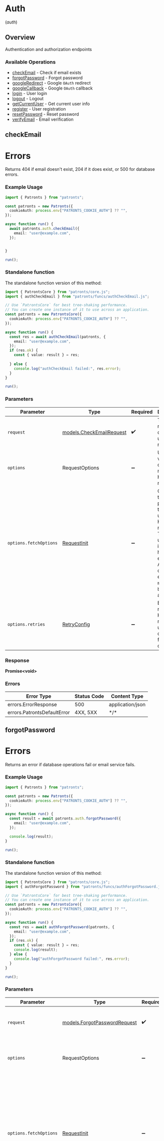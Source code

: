 # Auth
(*auth*)

## Overview

Authentication and authorization endpoints

### Available Operations

* [checkEmail](#checkemail) - Check if email exists
* [forgotPassword](#forgotpassword) - Forgot password
* [googleRedirect](#googleredirect) - Google `OAuth` redirect
* [googleCallback](#googlecallback) - Google `OAuth` callback
* [login](#login) - User login
* [logout](#logout) - Logout
* [getCurrentUser](#getcurrentuser) - Get current user info
* [register](#register) - User registration
* [resetPassword](#resetpassword) - Reset password
* [verifyEmail](#verifyemail) - Email verification

## checkEmail

# Errors
Returns 404 if email doesn't exist, 204 if it does exist, or 500 for database errors.

### Example Usage

<!-- UsageSnippet language="typescript" operationID="check_email" method="post" path="/api/auth/check-email" -->
```typescript
import { Patronts } from "patronts";

const patronts = new Patronts({
  cookieAuth: process.env["PATRONTS_COOKIE_AUTH"] ?? "",
});

async function run() {
  await patronts.auth.checkEmail({
    email: "user@example.com",
  });


}

run();
```

### Standalone function

The standalone function version of this method:

```typescript
import { PatrontsCore } from "patronts/core.js";
import { authCheckEmail } from "patronts/funcs/authCheckEmail.js";

// Use `PatrontsCore` for best tree-shaking performance.
// You can create one instance of it to use across an application.
const patronts = new PatrontsCore({
  cookieAuth: process.env["PATRONTS_COOKIE_AUTH"] ?? "",
});

async function run() {
  const res = await authCheckEmail(patronts, {
    email: "user@example.com",
  });
  if (res.ok) {
    const { value: result } = res;
    
  } else {
    console.log("authCheckEmail failed:", res.error);
  }
}

run();
```

### Parameters

| Parameter                                                                                                                                                                      | Type                                                                                                                                                                           | Required                                                                                                                                                                       | Description                                                                                                                                                                    |
| ------------------------------------------------------------------------------------------------------------------------------------------------------------------------------ | ------------------------------------------------------------------------------------------------------------------------------------------------------------------------------ | ------------------------------------------------------------------------------------------------------------------------------------------------------------------------------ | ------------------------------------------------------------------------------------------------------------------------------------------------------------------------------ |
| `request`                                                                                                                                                                      | [models.CheckEmailRequest](../../models/checkemailrequest.md)                                                                                                                  | :heavy_check_mark:                                                                                                                                                             | The request object to use for the request.                                                                                                                                     |
| `options`                                                                                                                                                                      | RequestOptions                                                                                                                                                                 | :heavy_minus_sign:                                                                                                                                                             | Used to set various options for making HTTP requests.                                                                                                                          |
| `options.fetchOptions`                                                                                                                                                         | [RequestInit](https://developer.mozilla.org/en-US/docs/Web/API/Request/Request#options)                                                                                        | :heavy_minus_sign:                                                                                                                                                             | Options that are passed to the underlying HTTP request. This can be used to inject extra headers for examples. All `Request` options, except `method` and `body`, are allowed. |
| `options.retries`                                                                                                                                                              | [RetryConfig](../../lib/utils/retryconfig.md)                                                                                                                                  | :heavy_minus_sign:                                                                                                                                                             | Enables retrying HTTP requests under certain failure conditions.                                                                                                               |

### Response

**Promise\<void\>**

### Errors

| Error Type                  | Status Code                 | Content Type                |
| --------------------------- | --------------------------- | --------------------------- |
| errors.ErrorResponse        | 500                         | application/json            |
| errors.PatrontsDefaultError | 4XX, 5XX                    | \*/\*                       |

## forgotPassword

# Errors
Returns an error if database operations fail or email service fails.

### Example Usage

<!-- UsageSnippet language="typescript" operationID="forgot_password" method="post" path="/api/auth/forgot-password" -->
```typescript
import { Patronts } from "patronts";

const patronts = new Patronts({
  cookieAuth: process.env["PATRONTS_COOKIE_AUTH"] ?? "",
});

async function run() {
  const result = await patronts.auth.forgotPassword({
    email: "user@example.com",
  });

  console.log(result);
}

run();
```

### Standalone function

The standalone function version of this method:

```typescript
import { PatrontsCore } from "patronts/core.js";
import { authForgotPassword } from "patronts/funcs/authForgotPassword.js";

// Use `PatrontsCore` for best tree-shaking performance.
// You can create one instance of it to use across an application.
const patronts = new PatrontsCore({
  cookieAuth: process.env["PATRONTS_COOKIE_AUTH"] ?? "",
});

async function run() {
  const res = await authForgotPassword(patronts, {
    email: "user@example.com",
  });
  if (res.ok) {
    const { value: result } = res;
    console.log(result);
  } else {
    console.log("authForgotPassword failed:", res.error);
  }
}

run();
```

### Parameters

| Parameter                                                                                                                                                                      | Type                                                                                                                                                                           | Required                                                                                                                                                                       | Description                                                                                                                                                                    |
| ------------------------------------------------------------------------------------------------------------------------------------------------------------------------------ | ------------------------------------------------------------------------------------------------------------------------------------------------------------------------------ | ------------------------------------------------------------------------------------------------------------------------------------------------------------------------------ | ------------------------------------------------------------------------------------------------------------------------------------------------------------------------------ |
| `request`                                                                                                                                                                      | [models.ForgotPasswordRequest](../../models/forgotpasswordrequest.md)                                                                                                          | :heavy_check_mark:                                                                                                                                                             | The request object to use for the request.                                                                                                                                     |
| `options`                                                                                                                                                                      | RequestOptions                                                                                                                                                                 | :heavy_minus_sign:                                                                                                                                                             | Used to set various options for making HTTP requests.                                                                                                                          |
| `options.fetchOptions`                                                                                                                                                         | [RequestInit](https://developer.mozilla.org/en-US/docs/Web/API/Request/Request#options)                                                                                        | :heavy_minus_sign:                                                                                                                                                             | Options that are passed to the underlying HTTP request. This can be used to inject extra headers for examples. All `Request` options, except `method` and `body`, are allowed. |
| `options.retries`                                                                                                                                                              | [RetryConfig](../../lib/utils/retryconfig.md)                                                                                                                                  | :heavy_minus_sign:                                                                                                                                                             | Enables retrying HTTP requests under certain failure conditions.                                                                                                               |

### Response

**Promise\<[models.ForgotPasswordResponse](../../models/forgotpasswordresponse.md)\>**

### Errors

| Error Type                  | Status Code                 | Content Type                |
| --------------------------- | --------------------------- | --------------------------- |
| errors.ErrorResponse        | 500                         | application/json            |
| errors.PatrontsDefaultError | 4XX, 5XX                    | \*/\*                       |

## googleRedirect

# Errors
Returns an error if session operations fail or `OAuth` service configuration is invalid.

### Example Usage

<!-- UsageSnippet language="typescript" operationID="google_auth_redirect" method="get" path="/api/auth/google" -->
```typescript
import { Patronts } from "patronts";

const patronts = new Patronts({
  cookieAuth: process.env["PATRONTS_COOKIE_AUTH"] ?? "",
});

async function run() {
  await patronts.auth.googleRedirect();


}

run();
```

### Standalone function

The standalone function version of this method:

```typescript
import { PatrontsCore } from "patronts/core.js";
import { authGoogleRedirect } from "patronts/funcs/authGoogleRedirect.js";

// Use `PatrontsCore` for best tree-shaking performance.
// You can create one instance of it to use across an application.
const patronts = new PatrontsCore({
  cookieAuth: process.env["PATRONTS_COOKIE_AUTH"] ?? "",
});

async function run() {
  const res = await authGoogleRedirect(patronts);
  if (res.ok) {
    const { value: result } = res;
    
  } else {
    console.log("authGoogleRedirect failed:", res.error);
  }
}

run();
```

### Parameters

| Parameter                                                                                                                                                                      | Type                                                                                                                                                                           | Required                                                                                                                                                                       | Description                                                                                                                                                                    |
| ------------------------------------------------------------------------------------------------------------------------------------------------------------------------------ | ------------------------------------------------------------------------------------------------------------------------------------------------------------------------------ | ------------------------------------------------------------------------------------------------------------------------------------------------------------------------------ | ------------------------------------------------------------------------------------------------------------------------------------------------------------------------------ |
| `options`                                                                                                                                                                      | RequestOptions                                                                                                                                                                 | :heavy_minus_sign:                                                                                                                                                             | Used to set various options for making HTTP requests.                                                                                                                          |
| `options.fetchOptions`                                                                                                                                                         | [RequestInit](https://developer.mozilla.org/en-US/docs/Web/API/Request/Request#options)                                                                                        | :heavy_minus_sign:                                                                                                                                                             | Options that are passed to the underlying HTTP request. This can be used to inject extra headers for examples. All `Request` options, except `method` and `body`, are allowed. |
| `options.retries`                                                                                                                                                              | [RetryConfig](../../lib/utils/retryconfig.md)                                                                                                                                  | :heavy_minus_sign:                                                                                                                                                             | Enables retrying HTTP requests under certain failure conditions.                                                                                                               |

### Response

**Promise\<void\>**

### Errors

| Error Type                  | Status Code                 | Content Type                |
| --------------------------- | --------------------------- | --------------------------- |
| errors.ErrorResponse        | 500                         | application/json            |
| errors.PatrontsDefaultError | 4XX, 5XX                    | \*/\*                       |

## googleCallback

# Errors
Returns an error if `OAuth` state verification fails, token exchange fails, or database operations fail.

### Example Usage

<!-- UsageSnippet language="typescript" operationID="google_auth_callback" method="get" path="/api/auth/google/callback" -->
```typescript
import { Patronts } from "patronts";

const patronts = new Patronts({
  cookieAuth: process.env["PATRONTS_COOKIE_AUTH"] ?? "",
});

async function run() {
  await patronts.auth.googleCallback({
    code: "<value>",
    state: "Alaska",
  });


}

run();
```

### Standalone function

The standalone function version of this method:

```typescript
import { PatrontsCore } from "patronts/core.js";
import { authGoogleCallback } from "patronts/funcs/authGoogleCallback.js";

// Use `PatrontsCore` for best tree-shaking performance.
// You can create one instance of it to use across an application.
const patronts = new PatrontsCore({
  cookieAuth: process.env["PATRONTS_COOKIE_AUTH"] ?? "",
});

async function run() {
  const res = await authGoogleCallback(patronts, {
    code: "<value>",
    state: "Alaska",
  });
  if (res.ok) {
    const { value: result } = res;
    
  } else {
    console.log("authGoogleCallback failed:", res.error);
  }
}

run();
```

### Parameters

| Parameter                                                                                                                                                                      | Type                                                                                                                                                                           | Required                                                                                                                                                                       | Description                                                                                                                                                                    |
| ------------------------------------------------------------------------------------------------------------------------------------------------------------------------------ | ------------------------------------------------------------------------------------------------------------------------------------------------------------------------------ | ------------------------------------------------------------------------------------------------------------------------------------------------------------------------------ | ------------------------------------------------------------------------------------------------------------------------------------------------------------------------------ |
| `request`                                                                                                                                                                      | [operations.GoogleAuthCallbackRequest](../../models/operations/googleauthcallbackrequest.md)                                                                                   | :heavy_check_mark:                                                                                                                                                             | The request object to use for the request.                                                                                                                                     |
| `options`                                                                                                                                                                      | RequestOptions                                                                                                                                                                 | :heavy_minus_sign:                                                                                                                                                             | Used to set various options for making HTTP requests.                                                                                                                          |
| `options.fetchOptions`                                                                                                                                                         | [RequestInit](https://developer.mozilla.org/en-US/docs/Web/API/Request/Request#options)                                                                                        | :heavy_minus_sign:                                                                                                                                                             | Options that are passed to the underlying HTTP request. This can be used to inject extra headers for examples. All `Request` options, except `method` and `body`, are allowed. |
| `options.retries`                                                                                                                                                              | [RetryConfig](../../lib/utils/retryconfig.md)                                                                                                                                  | :heavy_minus_sign:                                                                                                                                                             | Enables retrying HTTP requests under certain failure conditions.                                                                                                               |

### Response

**Promise\<void\>**

### Errors

| Error Type                  | Status Code                 | Content Type                |
| --------------------------- | --------------------------- | --------------------------- |
| errors.ErrorResponse        | 400                         | application/json            |
| errors.ErrorResponse        | 500                         | application/json            |
| errors.PatrontsDefaultError | 4XX, 5XX                    | \*/\*                       |

## login

# Errors
Returns an error if credentials are invalid, email is not verified, or database operations fail.

### Example Usage

<!-- UsageSnippet language="typescript" operationID="login" method="post" path="/api/auth/login" -->
```typescript
import { Patronts } from "patronts";

const patronts = new Patronts({
  cookieAuth: process.env["PATRONTS_COOKIE_AUTH"] ?? "",
});

async function run() {
  const result = await patronts.auth.login({
    email: "user@example.com",
    password: "password123",
  });

  console.log(result);
}

run();
```

### Standalone function

The standalone function version of this method:

```typescript
import { PatrontsCore } from "patronts/core.js";
import { authLogin } from "patronts/funcs/authLogin.js";

// Use `PatrontsCore` for best tree-shaking performance.
// You can create one instance of it to use across an application.
const patronts = new PatrontsCore({
  cookieAuth: process.env["PATRONTS_COOKIE_AUTH"] ?? "",
});

async function run() {
  const res = await authLogin(patronts, {
    email: "user@example.com",
    password: "password123",
  });
  if (res.ok) {
    const { value: result } = res;
    console.log(result);
  } else {
    console.log("authLogin failed:", res.error);
  }
}

run();
```

### Parameters

| Parameter                                                                                                                                                                      | Type                                                                                                                                                                           | Required                                                                                                                                                                       | Description                                                                                                                                                                    |
| ------------------------------------------------------------------------------------------------------------------------------------------------------------------------------ | ------------------------------------------------------------------------------------------------------------------------------------------------------------------------------ | ------------------------------------------------------------------------------------------------------------------------------------------------------------------------------ | ------------------------------------------------------------------------------------------------------------------------------------------------------------------------------ |
| `request`                                                                                                                                                                      | [models.LoginRequest](../../models/loginrequest.md)                                                                                                                            | :heavy_check_mark:                                                                                                                                                             | The request object to use for the request.                                                                                                                                     |
| `options`                                                                                                                                                                      | RequestOptions                                                                                                                                                                 | :heavy_minus_sign:                                                                                                                                                             | Used to set various options for making HTTP requests.                                                                                                                          |
| `options.fetchOptions`                                                                                                                                                         | [RequestInit](https://developer.mozilla.org/en-US/docs/Web/API/Request/Request#options)                                                                                        | :heavy_minus_sign:                                                                                                                                                             | Options that are passed to the underlying HTTP request. This can be used to inject extra headers for examples. All `Request` options, except `method` and `body`, are allowed. |
| `options.retries`                                                                                                                                                              | [RetryConfig](../../lib/utils/retryconfig.md)                                                                                                                                  | :heavy_minus_sign:                                                                                                                                                             | Enables retrying HTTP requests under certain failure conditions.                                                                                                               |

### Response

**Promise\<[models.LoginResponse](../../models/loginresponse.md)\>**

### Errors

| Error Type                  | Status Code                 | Content Type                |
| --------------------------- | --------------------------- | --------------------------- |
| errors.ErrorResponse        | 400                         | application/json            |
| errors.ErrorResponse        | 500                         | application/json            |
| errors.PatrontsDefaultError | 4XX, 5XX                    | \*/\*                       |

## logout

# Errors
Returns an error if session operations fail.

### Example Usage

<!-- UsageSnippet language="typescript" operationID="logout" method="get" path="/api/auth/logout" -->
```typescript
import { Patronts } from "patronts";

const patronts = new Patronts({
  cookieAuth: process.env["PATRONTS_COOKIE_AUTH"] ?? "",
});

async function run() {
  const result = await patronts.auth.logout();

  console.log(result);
}

run();
```

### Standalone function

The standalone function version of this method:

```typescript
import { PatrontsCore } from "patronts/core.js";
import { authLogout } from "patronts/funcs/authLogout.js";

// Use `PatrontsCore` for best tree-shaking performance.
// You can create one instance of it to use across an application.
const patronts = new PatrontsCore({
  cookieAuth: process.env["PATRONTS_COOKIE_AUTH"] ?? "",
});

async function run() {
  const res = await authLogout(patronts);
  if (res.ok) {
    const { value: result } = res;
    console.log(result);
  } else {
    console.log("authLogout failed:", res.error);
  }
}

run();
```

### Parameters

| Parameter                                                                                                                                                                      | Type                                                                                                                                                                           | Required                                                                                                                                                                       | Description                                                                                                                                                                    |
| ------------------------------------------------------------------------------------------------------------------------------------------------------------------------------ | ------------------------------------------------------------------------------------------------------------------------------------------------------------------------------ | ------------------------------------------------------------------------------------------------------------------------------------------------------------------------------ | ------------------------------------------------------------------------------------------------------------------------------------------------------------------------------ |
| `options`                                                                                                                                                                      | RequestOptions                                                                                                                                                                 | :heavy_minus_sign:                                                                                                                                                             | Used to set various options for making HTTP requests.                                                                                                                          |
| `options.fetchOptions`                                                                                                                                                         | [RequestInit](https://developer.mozilla.org/en-US/docs/Web/API/Request/Request#options)                                                                                        | :heavy_minus_sign:                                                                                                                                                             | Options that are passed to the underlying HTTP request. This can be used to inject extra headers for examples. All `Request` options, except `method` and `body`, are allowed. |
| `options.retries`                                                                                                                                                              | [RetryConfig](../../lib/utils/retryconfig.md)                                                                                                                                  | :heavy_minus_sign:                                                                                                                                                             | Enables retrying HTTP requests under certain failure conditions.                                                                                                               |

### Response

**Promise\<[models.LogoutResponse](../../models/logoutresponse.md)\>**

### Errors

| Error Type                  | Status Code                 | Content Type                |
| --------------------------- | --------------------------- | --------------------------- |
| errors.PatrontsDefaultError | 4XX, 5XX                    | \*/\*                       |

## getCurrentUser

# Errors
Returns an error if user is not authenticated or serialization fails.

### Example Usage

<!-- UsageSnippet language="typescript" operationID="get_me" method="get" path="/api/auth/me" -->
```typescript
import { Patronts } from "patronts";

const patronts = new Patronts({
  cookieAuth: process.env["PATRONTS_COOKIE_AUTH"] ?? "",
});

async function run() {
  const result = await patronts.auth.getCurrentUser();

  console.log(result);
}

run();
```

### Standalone function

The standalone function version of this method:

```typescript
import { PatrontsCore } from "patronts/core.js";
import { authGetCurrentUser } from "patronts/funcs/authGetCurrentUser.js";

// Use `PatrontsCore` for best tree-shaking performance.
// You can create one instance of it to use across an application.
const patronts = new PatrontsCore({
  cookieAuth: process.env["PATRONTS_COOKIE_AUTH"] ?? "",
});

async function run() {
  const res = await authGetCurrentUser(patronts);
  if (res.ok) {
    const { value: result } = res;
    console.log(result);
  } else {
    console.log("authGetCurrentUser failed:", res.error);
  }
}

run();
```

### Parameters

| Parameter                                                                                                                                                                      | Type                                                                                                                                                                           | Required                                                                                                                                                                       | Description                                                                                                                                                                    |
| ------------------------------------------------------------------------------------------------------------------------------------------------------------------------------ | ------------------------------------------------------------------------------------------------------------------------------------------------------------------------------ | ------------------------------------------------------------------------------------------------------------------------------------------------------------------------------ | ------------------------------------------------------------------------------------------------------------------------------------------------------------------------------ |
| `options`                                                                                                                                                                      | RequestOptions                                                                                                                                                                 | :heavy_minus_sign:                                                                                                                                                             | Used to set various options for making HTTP requests.                                                                                                                          |
| `options.fetchOptions`                                                                                                                                                         | [RequestInit](https://developer.mozilla.org/en-US/docs/Web/API/Request/Request#options)                                                                                        | :heavy_minus_sign:                                                                                                                                                             | Options that are passed to the underlying HTTP request. This can be used to inject extra headers for examples. All `Request` options, except `method` and `body`, are allowed. |
| `options.retries`                                                                                                                                                              | [RetryConfig](../../lib/utils/retryconfig.md)                                                                                                                                  | :heavy_minus_sign:                                                                                                                                                             | Enables retrying HTTP requests under certain failure conditions.                                                                                                               |

### Response

**Promise\<[models.UserInfo](../../models/userinfo.md)\>**

### Errors

| Error Type                  | Status Code                 | Content Type                |
| --------------------------- | --------------------------- | --------------------------- |
| errors.ErrorResponse        | 401                         | application/json            |
| errors.PatrontsDefaultError | 4XX, 5XX                    | \*/\*                       |

## register

# Errors
Returns an error if input validation fails, user already exists, or database operations fail.

### Example Usage

<!-- UsageSnippet language="typescript" operationID="register" method="post" path="/api/auth/register" -->
```typescript
import { Patronts } from "patronts";

const patronts = new Patronts({
  cookieAuth: process.env["PATRONTS_COOKIE_AUTH"] ?? "",
});

async function run() {
  const result = await patronts.auth.register({
    email: "user@example.com",
    password: "password123",
  });

  console.log(result);
}

run();
```

### Standalone function

The standalone function version of this method:

```typescript
import { PatrontsCore } from "patronts/core.js";
import { authRegister } from "patronts/funcs/authRegister.js";

// Use `PatrontsCore` for best tree-shaking performance.
// You can create one instance of it to use across an application.
const patronts = new PatrontsCore({
  cookieAuth: process.env["PATRONTS_COOKIE_AUTH"] ?? "",
});

async function run() {
  const res = await authRegister(patronts, {
    email: "user@example.com",
    password: "password123",
  });
  if (res.ok) {
    const { value: result } = res;
    console.log(result);
  } else {
    console.log("authRegister failed:", res.error);
  }
}

run();
```

### Parameters

| Parameter                                                                                                                                                                      | Type                                                                                                                                                                           | Required                                                                                                                                                                       | Description                                                                                                                                                                    |
| ------------------------------------------------------------------------------------------------------------------------------------------------------------------------------ | ------------------------------------------------------------------------------------------------------------------------------------------------------------------------------ | ------------------------------------------------------------------------------------------------------------------------------------------------------------------------------ | ------------------------------------------------------------------------------------------------------------------------------------------------------------------------------ |
| `request`                                                                                                                                                                      | [models.RegisterRequest](../../models/registerrequest.md)                                                                                                                      | :heavy_check_mark:                                                                                                                                                             | The request object to use for the request.                                                                                                                                     |
| `options`                                                                                                                                                                      | RequestOptions                                                                                                                                                                 | :heavy_minus_sign:                                                                                                                                                             | Used to set various options for making HTTP requests.                                                                                                                          |
| `options.fetchOptions`                                                                                                                                                         | [RequestInit](https://developer.mozilla.org/en-US/docs/Web/API/Request/Request#options)                                                                                        | :heavy_minus_sign:                                                                                                                                                             | Options that are passed to the underlying HTTP request. This can be used to inject extra headers for examples. All `Request` options, except `method` and `body`, are allowed. |
| `options.retries`                                                                                                                                                              | [RetryConfig](../../lib/utils/retryconfig.md)                                                                                                                                  | :heavy_minus_sign:                                                                                                                                                             | Enables retrying HTTP requests under certain failure conditions.                                                                                                               |

### Response

**Promise\<[models.RegisterResponse](../../models/registerresponse.md)\>**

### Errors

| Error Type                  | Status Code                 | Content Type                |
| --------------------------- | --------------------------- | --------------------------- |
| errors.ErrorResponse        | 400                         | application/json            |
| errors.ErrorResponse        | 500                         | application/json            |
| errors.PatrontsDefaultError | 4XX, 5XX                    | \*/\*                       |

## resetPassword

# Errors
Returns an error if token is invalid, password validation fails, or database operations fail.

### Example Usage

<!-- UsageSnippet language="typescript" operationID="reset_password" method="post" path="/api/auth/reset-password" -->
```typescript
import { Patronts } from "patronts";

const patronts = new Patronts({
  cookieAuth: process.env["PATRONTS_COOKIE_AUTH"] ?? "",
});

async function run() {
  const result = await patronts.auth.resetPassword({
    newPassword: "newpassword123",
    token: "550e8400-e29b-41d4-a716-446655440000",
    userId: "7a93f201-b2ff-45d2-a705-2d98abb16488",
  });

  console.log(result);
}

run();
```

### Standalone function

The standalone function version of this method:

```typescript
import { PatrontsCore } from "patronts/core.js";
import { authResetPassword } from "patronts/funcs/authResetPassword.js";

// Use `PatrontsCore` for best tree-shaking performance.
// You can create one instance of it to use across an application.
const patronts = new PatrontsCore({
  cookieAuth: process.env["PATRONTS_COOKIE_AUTH"] ?? "",
});

async function run() {
  const res = await authResetPassword(patronts, {
    newPassword: "newpassword123",
    token: "550e8400-e29b-41d4-a716-446655440000",
    userId: "7a93f201-b2ff-45d2-a705-2d98abb16488",
  });
  if (res.ok) {
    const { value: result } = res;
    console.log(result);
  } else {
    console.log("authResetPassword failed:", res.error);
  }
}

run();
```

### Parameters

| Parameter                                                                                                                                                                      | Type                                                                                                                                                                           | Required                                                                                                                                                                       | Description                                                                                                                                                                    |
| ------------------------------------------------------------------------------------------------------------------------------------------------------------------------------ | ------------------------------------------------------------------------------------------------------------------------------------------------------------------------------ | ------------------------------------------------------------------------------------------------------------------------------------------------------------------------------ | ------------------------------------------------------------------------------------------------------------------------------------------------------------------------------ |
| `request`                                                                                                                                                                      | [models.ResetPasswordRequest](../../models/resetpasswordrequest.md)                                                                                                            | :heavy_check_mark:                                                                                                                                                             | The request object to use for the request.                                                                                                                                     |
| `options`                                                                                                                                                                      | RequestOptions                                                                                                                                                                 | :heavy_minus_sign:                                                                                                                                                             | Used to set various options for making HTTP requests.                                                                                                                          |
| `options.fetchOptions`                                                                                                                                                         | [RequestInit](https://developer.mozilla.org/en-US/docs/Web/API/Request/Request#options)                                                                                        | :heavy_minus_sign:                                                                                                                                                             | Options that are passed to the underlying HTTP request. This can be used to inject extra headers for examples. All `Request` options, except `method` and `body`, are allowed. |
| `options.retries`                                                                                                                                                              | [RetryConfig](../../lib/utils/retryconfig.md)                                                                                                                                  | :heavy_minus_sign:                                                                                                                                                             | Enables retrying HTTP requests under certain failure conditions.                                                                                                               |

### Response

**Promise\<[models.ResetPasswordResponse](../../models/resetpasswordresponse.md)\>**

### Errors

| Error Type                  | Status Code                 | Content Type                |
| --------------------------- | --------------------------- | --------------------------- |
| errors.ErrorResponse        | 400                         | application/json            |
| errors.ErrorResponse        | 500                         | application/json            |
| errors.PatrontsDefaultError | 4XX, 5XX                    | \*/\*                       |

## verifyEmail

# Errors
Returns an error if token is invalid, expired, or database operations fail.

### Example Usage

<!-- UsageSnippet language="typescript" operationID="verify_email" method="get" path="/api/auth/verify-email" -->
```typescript
import { Patronts } from "patronts";

const patronts = new Patronts({
  cookieAuth: process.env["PATRONTS_COOKIE_AUTH"] ?? "",
});

async function run() {
  await patronts.auth.verifyEmail({
    token: "<value>",
  });


}

run();
```

### Standalone function

The standalone function version of this method:

```typescript
import { PatrontsCore } from "patronts/core.js";
import { authVerifyEmail } from "patronts/funcs/authVerifyEmail.js";

// Use `PatrontsCore` for best tree-shaking performance.
// You can create one instance of it to use across an application.
const patronts = new PatrontsCore({
  cookieAuth: process.env["PATRONTS_COOKIE_AUTH"] ?? "",
});

async function run() {
  const res = await authVerifyEmail(patronts, {
    token: "<value>",
  });
  if (res.ok) {
    const { value: result } = res;
    
  } else {
    console.log("authVerifyEmail failed:", res.error);
  }
}

run();
```

### Parameters

| Parameter                                                                                                                                                                      | Type                                                                                                                                                                           | Required                                                                                                                                                                       | Description                                                                                                                                                                    |
| ------------------------------------------------------------------------------------------------------------------------------------------------------------------------------ | ------------------------------------------------------------------------------------------------------------------------------------------------------------------------------ | ------------------------------------------------------------------------------------------------------------------------------------------------------------------------------ | ------------------------------------------------------------------------------------------------------------------------------------------------------------------------------ |
| `request`                                                                                                                                                                      | [operations.VerifyEmailRequest](../../models/operations/verifyemailrequest.md)                                                                                                 | :heavy_check_mark:                                                                                                                                                             | The request object to use for the request.                                                                                                                                     |
| `options`                                                                                                                                                                      | RequestOptions                                                                                                                                                                 | :heavy_minus_sign:                                                                                                                                                             | Used to set various options for making HTTP requests.                                                                                                                          |
| `options.fetchOptions`                                                                                                                                                         | [RequestInit](https://developer.mozilla.org/en-US/docs/Web/API/Request/Request#options)                                                                                        | :heavy_minus_sign:                                                                                                                                                             | Options that are passed to the underlying HTTP request. This can be used to inject extra headers for examples. All `Request` options, except `method` and `body`, are allowed. |
| `options.retries`                                                                                                                                                              | [RetryConfig](../../lib/utils/retryconfig.md)                                                                                                                                  | :heavy_minus_sign:                                                                                                                                                             | Enables retrying HTTP requests under certain failure conditions.                                                                                                               |

### Response

**Promise\<void\>**

### Errors

| Error Type                  | Status Code                 | Content Type                |
| --------------------------- | --------------------------- | --------------------------- |
| errors.ErrorResponse        | 400                         | application/json            |
| errors.ErrorResponse        | 500                         | application/json            |
| errors.PatrontsDefaultError | 4XX, 5XX                    | \*/\*                       |